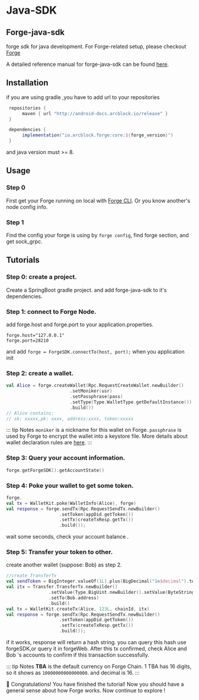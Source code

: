 # Java-SDK

## Forge-java-sdk

forge sdk for java development.
For Forge-related setup, please checkout [Forge](https://github.com/ArcBlock/forge)

A detailed reference manual for forge-java-sdk can be found [here](../../../forge-java-sdk).

## Installation

if you are using gradle ,you have to add url to your repositories

``` gradle
 repositories {
	  maven { url "http://android-docs.arcblock.io/release" }
 }

 dependencies {
 	  implementation("io.arcblock.forge:core:${forge_version}")
 }
```

and java version must >= 8.

## Usage

### Step 0

First get your Forge running on local with [Forge CLI](../tools/forge_cli.md).
Or you know another's node config info.

### Step 1

Find the config your forge is using by `forge config`, find forge section, and get sock_grpc.

## Tutorials

### Step 0: create a project.

Create a SpringBoot gradle project. and add forge-java-sdk to it's dependencies.

### Step 1: connect to Forge Node.

add forge.host and forge.port to your application.properties.

```
forge.host="127.0.0.1"
forge.port=28210
```

and add `forge = ForgeSDK.connectTo(host, port);` when you application init

### Step 2: create a wallet.

```kotlin
val Alice = forge.createWallet(Rpc.RequestCreateWallet.newBuilder()
                        .setMoniker(usr)
                        .setPassphrase(pass)
                        .setType(Type.WalletType.getDefaultInstance())
                        .build())
// Alice contains:
// sk: xxxxx,pk: xxxx, address:xxxx, token:xxxxx
```

::: tip Notes
`moniker` is a nickname for this wallet on Forge. `passphrase` is used by Forge to encrypt the wallet into a keystore file. More details about wallet declaration rules are [here](../intro/concepts).
:::

### Step 3: Query your account information.

``` kotlin
forge.getForgeSDK().getAccountState()
```

### Step 4: Poke your wallet to get some token.

``` kotlin
forge.
val tx = WalletKit.poke(WalletInfo(Alice), forge)
val response = forge.sendTx(Rpc.RequestSendTx.newBuilder()
                    .setToken(appDid.getToken())
                    .setTx(createTxResp.getTx())
                    .build());
```

wait some seconds, check your account balance .

### Step 5: Transfer your token to other.

create another wallet (suppose: Bob) as step 2.

``` kotlin
//create TransferTx
val sendToken = BigInteger.valueOf(1L).plus(BigDecimal("1e$decimal").toBigInteger())
val itx = Transfer.TransferTx.newBuilder()
                .setValue(Type.BigUint.newBuilder().setValue(ByteString.copyFrom(sendToken.toByteArray())).build())
                .setTo(Bob.address)
                .build()
val tx = WalletKit.createTx(Alice, 123L, chainId, itx)
val response = forge.sendTx(Rpc.RequestSendTx.newBuilder()
                    .setToken(appDid.getToken())
                    .setTx(createTxResp.getTx())
                    .build());
```

if it works, response will return a hash string. you can query this hash use forgeSDK,or query it in forgeWeb. After this tx confirmed, check Alice and Bob 's accounts to confirm if this transaction successfully.

::: tip Notes
**TBA** is the default currency on Forge Chain. 1 TBA has 16 digits, so it shows as `10000000000000000`.
and decimal is 16.
:::

🎉 Congratulations! You have finished the tutorial! Now you should have a general sense about how Forge works. Now continue to explore !
